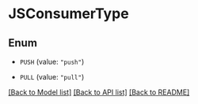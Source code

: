 # JSConsumerType

## Enum


* `PUSH` (value: `"push"`)

* `PULL` (value: `"pull"`)


[[Back to Model list]](../README.md#documentation-for-models) [[Back to API list]](../README.md#documentation-for-api-endpoints) [[Back to README]](../README.md)


